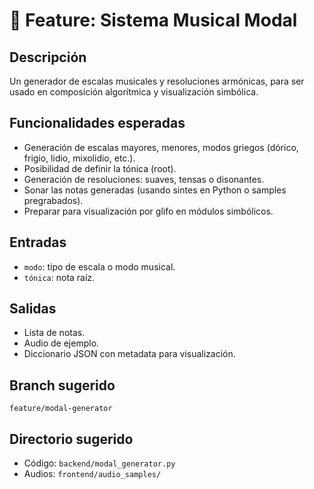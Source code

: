 # 🎼 Feature: Sistema Musical Modal

## Descripción
Un generador de escalas musicales y resoluciones armónicas, para ser usado en composición algorítmica y visualización simbólica.

## Funcionalidades esperadas
- Generación de escalas mayores, menores, modos griegos (dórico, frigio, lidio, mixolidio, etc.).
- Posibilidad de definir la tónica (root).
- Generación de resoluciones: suaves, tensas o disonantes.
- Sonar las notas generadas (usando sintes en Python o samples pregrabados).
- Preparar para visualización por glifo en módulos simbólicos.

## Entradas
- `modo`: tipo de escala o modo musical.
- `tónica`: nota raíz.

## Salidas
- Lista de notas.
- Audio de ejemplo.
- Diccionario JSON con metadata para visualización.

## Branch sugerido
`feature/modal-generator`

## Directorio sugerido
- Código: `backend/modal_generator.py`
- Audios: `frontend/audio_samples/`
